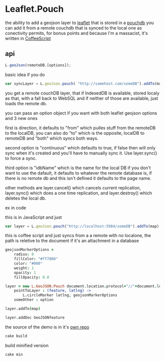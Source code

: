 Leaflet.Pouch
===
the ability to add a geojson layer to [leaflet](http://leafletjs.com/) that is stored in a [pouchdb](http://pouchdb.com/) you can add it from a remote couchdb that is synced to the local one as conectivity permits, for bonus points and because I'm a massacist, it's written in [CoffeeScript](http://coffeescript.org/)

api
---

```javascript
L.geoJson(remoteDB,[options]);
```


basic idea if you do 

```javascript
var syncLayer = L.geoJson.pouch( "http://samehost.com/someDB").addTo(map)
```
you get a remote couchDB layer, that if IndexedDB is available, stored localy as that, with a fall back to WebSQL and if neither of those are available, just loads the remote db.

you can pass an option object if you want with both leaflet geojson options and 3 new ones

first is direction, it defaults to "from" which pulles stuff from the remoteDB to the localDB, you can also do "to" which is the opposite, localDB to remoteDB and "both" which syncs both ways.

second option is "continuous" which defaults to true, if false then will only sync when it's created and you'll have to manually sync it. Use layer.sync() to force a sync.

third option is "idbName" which is the name for the local DB if you don't want to use the dafault, it defaults to whatever the remote database is, if there is no remote db and this isn't defined it defaults to the page name.

other methods are layer.cancel() which cancels current replication, layer.sync() which does a one time replication, and layer.destroy() which deletes the local db.

ex in code 

this is in JavaScript and just 
```javascript
var layer = L.geoJson.pouch("http://localhost:5984/someDB").addTo(map)
```
this is coffee script and just syncs from a a remote with no localone, the path is reletive to the document if it's an attachment in a database
```coffeescript
geojsonMarkerOptions = 
    radius: 8
    fillColor: "#ff7800"
    color: "#000"
    weight: 1
    opacity: 1
    fillOpacity: 0.8

layer = new L.GeoJSON.Pouch document.location.protocol+"//"+document.location.host+"/"+document.location.pathname.split("/")[1], 
	pointToLayer : (feature, latlng) ->
        L.circleMarker latlng, geojsonMarkerOptions
    someOther : option

layer.addTo(map)

layer.addDoc GeoJSONfeature
```
the source of the demo is in it's [own repo](https://github.com/calvinmetcalf/leaf-couch)

```bash
cake build
```
build minified version
```bash
cake min
```
